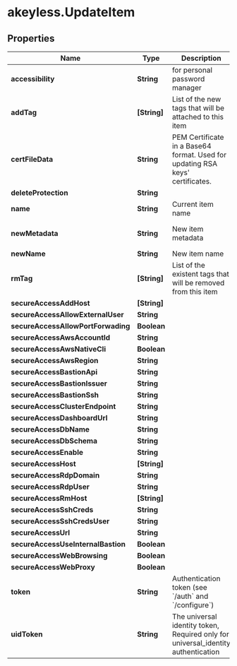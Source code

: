 # akeyless.UpdateItem

## Properties

Name | Type | Description | Notes
------------ | ------------- | ------------- | -------------
**accessibility** | **String** | for personal password manager | [optional] 
**addTag** | **[String]** | List of the new tags that will be attached to this item | [optional] 
**certFileData** | **String** | PEM Certificate in a Base64 format. Used for updating RSA keys&#39; certificates. | [optional] 
**deleteProtection** | **String** |  | [optional] 
**name** | **String** | Current item name | 
**newMetadata** | **String** | New item metadata | [optional] [default to &#39;default_metadata&#39;]
**newName** | **String** | New item name | [optional] 
**rmTag** | **[String]** | List of the existent tags that will be removed from this item | [optional] 
**secureAccessAddHost** | **[String]** |  | [optional] 
**secureAccessAllowExternalUser** | **String** |  | [optional] 
**secureAccessAllowPortForwading** | **Boolean** |  | [optional] 
**secureAccessAwsAccountId** | **String** |  | [optional] 
**secureAccessAwsNativeCli** | **Boolean** |  | [optional] 
**secureAccessAwsRegion** | **String** |  | [optional] 
**secureAccessBastionApi** | **String** |  | [optional] 
**secureAccessBastionIssuer** | **String** |  | [optional] 
**secureAccessBastionSsh** | **String** |  | [optional] 
**secureAccessClusterEndpoint** | **String** |  | [optional] 
**secureAccessDashboardUrl** | **String** |  | [optional] 
**secureAccessDbName** | **String** |  | [optional] 
**secureAccessDbSchema** | **String** |  | [optional] 
**secureAccessEnable** | **String** |  | [optional] 
**secureAccessHost** | **[String]** |  | [optional] 
**secureAccessRdpDomain** | **String** |  | [optional] 
**secureAccessRdpUser** | **String** |  | [optional] 
**secureAccessRmHost** | **[String]** |  | [optional] 
**secureAccessSshCreds** | **String** |  | [optional] 
**secureAccessSshCredsUser** | **String** |  | [optional] 
**secureAccessUrl** | **String** |  | [optional] 
**secureAccessUseInternalBastion** | **Boolean** |  | [optional] 
**secureAccessWebBrowsing** | **Boolean** |  | [optional] 
**secureAccessWebProxy** | **Boolean** |  | [optional] 
**token** | **String** | Authentication token (see &#x60;/auth&#x60; and &#x60;/configure&#x60;) | [optional] 
**uidToken** | **String** | The universal identity token, Required only for universal_identity authentication | [optional] 


